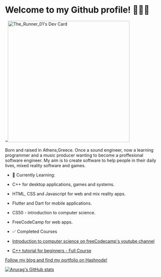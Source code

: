 # Welcome to my Github profile! 👋👋👋

~<a href="https://app.daily.dev/RunnerDigital"><img src="https://api.daily.dev/devcards/623f17b602b94cb8b0f97d4e004af587.png?r=4wq" width="400" alt="The_Runner_01's Dev Card"/></a>

Born and raised in Athens,Greece. Once a sound engineer, now a learning programmer and a music producer wanting to become a proffesional software engineer. My aim is to create software to help people in their daily lives, mixed reality software and games. 

- 📘 Currently Learning:
- C++ for desktop applications, games and systems.
- HTML, CSS and Javascript for web and mix reality apps.
- Flutter and Dart for mobile applications.
- CS50 - introduction to computer science.
- FreeCodeCamp for web apps.

- ✅ Completed Courses
- [Introduction to computer science on freeCodecamp's youtube channel](https://www.youtube.com/watch?v=zOjov-2OZ0E&t=1s&ab_channel=freeCodeCamp.org "Link to the course")
- [C++ tutorial for beginners - Full Course](https://www.youtube.com/watch?v=vLnPwxZdW4Y&ab_channel=freeCodeCamp.org "Link to the course")

[Follow my blog and find my portfolio on Hashnode!](https://runnerdigitalcreations.hashnode.dev/ "My coding journey")

[![Anurag's GitHub stats](https://github-readme-stats.vercel.app/api?username=Chrd26)](https://github.com/anuraghazra/github-readme-stats)

<!--
**Chrd26/Chrd26** is a ✨ _special_ ✨ repository because its `README.md` (this file) appears on your GitHub profile

Here are some ideas to get you started:

- 🔭 I’m currently working on ...
- 🌱 I’m currently learning ...
- 👯 I’m looking to collaborate on ...
- 🤔 I’m looking for help with ...
- 💬 Ask me about ...
- 📫 How to reach me: ...
- 😄 Pronouns: ...
- ⚡ Fun fact: ...
-->
